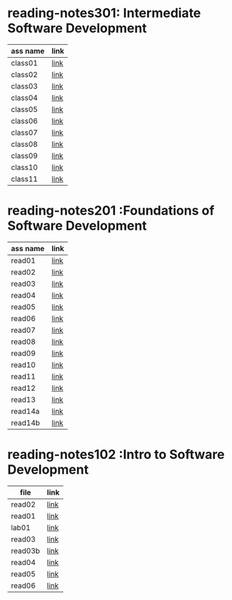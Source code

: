 # reading-notes301:  Intermediate Software Development
|  ass name |  link |  
----------  | ------|       
|  class01     |[link](class01)       |
|  class02     |   [link](class02)    |
|  class03    |   [link](class03 )    |
|  class04     | [link](class04)      |
|  class05     | [link](class05)      |
|  class06     | [link](class06)      |
|  class07     | [link](class07)      |
|  class08     | [link](class08)      |
|  class09     | [link](class09)      |
|  class10     | [link](class10)      |
|  class11     | [link](class11)      |
# reading-notes201 :Foundations of Software Development
|  ass name |  link |  
----------  | ------|       
|  read01     |[link](read01)       |
|  read02     |   [link](read02)    |
|  read03   |   [link](read03)    |
|  read04     | [link](read04)      |
|  read05     |  [link](read05)     |
|  read06     | [link](read06)      |
|  read07     | [link](read07)      |
|  read08     |  [link](read08)     |
|  read09     |   [link](read09)    |
|  read10     |   [link](read10)     |
|  read11     |    [link](read11)    |
|  read12     |[link](read12)       |
|  read13     | [link](read13)      |
|  read14a     |  [link](read14a)     |
|  read14b     | [link](read14b)        |
# reading-notes102 :Intro to Software Development

| file    | link|
| ----------- | ----------- |
|read02    |[link](read02.md)      |
| read01   | [link](read01.md)      |
| lab01   | [link](lab01.md)   
| read03   | [link](read03.md)     |
| read03b  | [link](read03b.md)   |  
| read04   | [link](read04.md)     |
| read05   | [link](read05.md)     |
| read06   | [link](read06.md)     |


